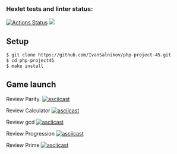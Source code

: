 ### Hexlet tests and linter status:
[![Actions Status](https://github.com/IvanSalnikov/php-project-45/workflows/hexlet-check/badge.svg)](https://github.com/IvanSalnikov/php-project-45/actions)
<a href="https://codeclimate.com/github/IvanSalnikov/php-project-45/maintainability"><img src="https://api.codeclimate.com/v1/badges/9a43664f2d7579f79276/maintainability" /></a>

## Setup
```sh
$ git clone https://github.com/IvanSalnikov/php-project-45.git
$ cd php-project45
$ make install
```
## Game launch
Review Parity.
[![asciicast](https://asciinema.org/a/pbHmR8lpdCKr6zjW4kEhwDeuv.svg)](https://asciinema.org/a/pbHmR8lpdCKr6zjW4kEhwDeuv)

Review Calculator
[![asciicast](https://asciinema.org/a/ef80035U8fIkNXEffB449trb0.svg)](https://asciinema.org/a/ef80035U8fIkNXEffB449trb0)

Review gcd
[![asciicast](https://asciinema.org/a/iFGAY6oNEduMbYS0T90sktNdv.svg)](https://asciinema.org/a/iFGAY6oNEduMbYS0T90sktNdv)

Review Progression
[![asciicast](https://asciinema.org/a/jkk9i3r44Mztvbq9Vn2e04qjq.svg)](https://asciinema.org/a/jkk9i3r44Mztvbq9Vn2e04qjq)

Review Prime
[![asciicast](https://asciinema.org/a/wixfXZS0nG4LwntoXuKKBNLWl.svg)](https://asciinema.org/a/wixfXZS0nG4LwntoXuKKBNLWl)

